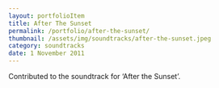 ```yaml
---
layout: portfolioItem
title: After The Sunset
permalink: /portfolio/after-the-sunset/
thumbnail: /assets/img/soundtracks/after-the-sunset.jpeg
category: soundtracks
date: 1 November 2011
---
```


Contributed to the soundtrack for ‘After the Sunset’.